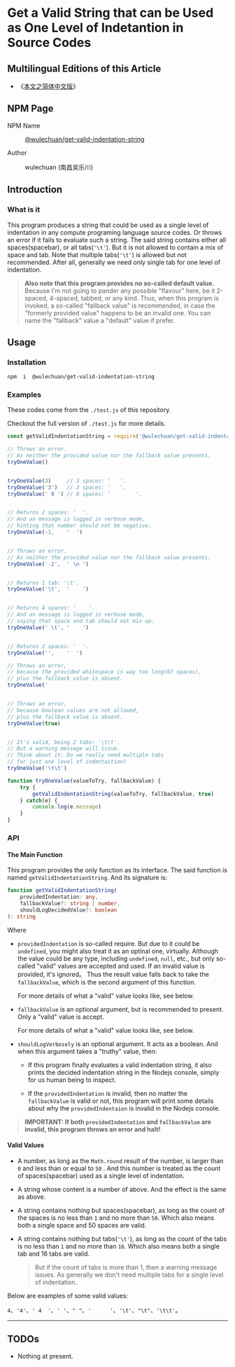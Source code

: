 # Get a Valid String that can be Used as One Level of Indetantion in Source Codes

<link rel="stylesheet" href="./node_modules/@wulechuan/css-stylus-markdown-themes/dist/css/wulechuan-styles-for-html-via-markdown--vscode.default.min.css">


## Multilingual Editions of this Article

- 《[本文之简体中文版](./ReadMe.md)》




## NPM Page

<dl>
<dt>NPM Name</dt>
<dd>

[@wulechuan/get-valid-indentation-string](https://www.npmjs.com/package/@wulechuan/get-valid-indentation-string)

</dd>
<dt>Author</dt>
<dd><p>wulechuan (南昌吴乐川)</p></dd>
</dl>





## Introduction

### What is it

This program produces a string that could be used as a single level of indentation in any compute programing language source codes. Or throws an error if it fails to evaluate such a string. The said string contains either all spaces(spacebar), or all tabs(`'\t'`). But it is not allowed to contain a mix of space and tab. Note that multiple tabs(`'\t'`) is allowed but not recommended. After all, generally we need only single tab for one level of indentation.

> **Also note that this program provides no so-called default value.** Because I'm not going to pander any possible "flavour" here, be it 2-spaced, 4-spaced, tabbed, or any kind. Thus, when this program is invoked, a so-called "fallback value" is recommended, in case the "formerly provided value" happens to be an invalid one. You can name the "fallback" value a "default" value if prefer.


## Usage

### Installation

```sh
npm  i  @wulechuan/get-valid-indentation-string
```


### Examples

These codes come from the `./test.js` of this repository.

Checkout the full version of `./test.js` for more details.


```js
const getValidIndentationString = require('@wulechuan/get-valid-indentation-string')

// Throws an error.
// As neither the provided value nor the fallback value presents.
tryOneValue()


tryOneValue(3)     // 3 spaces: '   '.
tryOneValue('3')   // 3 spaces: '   '.
tryOneValue(' 8 ') // 8 spaces: '        '.


// Returns 2 spaces: '  '.
// And an message is logged in verbose mode,
// hinting that number should not be negative.
tryOneValue(-1,    '  ')


// Throws an error.
// As neither the provided value nor the fallback value presents.
tryOneValue('-2',  ' \n ')


// Returns 1 tab: '\t'.
tryOneValue('\t',  '    ')


// Returns 4 spaces: '    '.
// And an message is logged in verbose mode,
// saying that space and tab should not mix up.
tryOneValue(' \t', '    ')


// Returns 2 spaces: '  '.
tryOneValue('',    '  ')  

// Throws an error,
// because the provided whitespace is way too long(67 spaces),
// plus the fallback value is absent.
tryOneValue('                                                                   ')


// Throws an error,
// because boolean values are not allowed,
// plus the fallback value is absent.
tryOneValue(true)


// It's valid, being 2 tabs: '\t\t'.
// But a warning message will issue.
// Think about it: Do we really need multiple tabs
// for just one level of indentaition?
tryOneValue('\t\t')

function tryOneValue(valueToTry, fallbackValue) {
    try {
        getValidIndentationString(valueToTry, fallbackValue, true)
    } catch(e) {
        console.log(e.message)
    }
}
```


### API

#### The Main Function

This program provides the only function as its interface. The said function is named `getValidIndentationString`. And its signature is:

```ts
function getValidIndentationString(
    providedIndentation: any,
    fallbackValue?: string | number,
    shouldLogDecidedValue?: boolean
): string
```


Where

-   `providedIndentation` is so-called require. But due to it could be `undefined`, you might also treat it as an optinal one, virtually. Although the value could be any type, including `undefined`, `null`, etc., but only so-called "valid" values are accepted and used. If an invalid value is provided, it's ignored。 Thus the result value falls back to take the `fallbackValue`, which is the second argument of this function.

    For more details of what a "valid" value looks like, see below.


-   `fallbackValue` is an optional argument, but is recommended to present. Only a "valid" value is accept.

    For more details of what a "valid" value looks like, see below.


-   `shouldLogVerbosely` is an optional argument. It acts as a boolean. And when this argument takes a "truthy" value, then:

    -   If this program finally evaluates a valid indentation string, it also prints the decided indentation string in the Nodejs console, simply for us human being to inspect.

    -   If the `providedIndentation` is invalid, then no matter the `fallbackValue` is valid or not, this program will print some details about why the `providedIndentaion` is invalid in the Nodejs console.


> **IMPORTANT: If both `providedIndentation` and `fallbackValue` are invalid, this program throws an error and halt!**



#### Valid Values

-   A number, as long as the `Math.round` result of the number, is larger than `0` and less than or equal to `50` . And this number is treated as the count of spaces(spacebar) used as a single level of indentation.

-   A string whose content is a number of above. And the effect is the same as above.

-   A string contains nothing but spaces(spacebar), as long as the count of the spaces is no less than `1` and no more than `50`. Which also means both a single space and 50 spaces are valid.

-   A string contains nothing but tabs(`'\t'`), as long as the count of the tabs is no less than `1` and no more than `16`. Which also means both a single tab and 16 tabs are valid.

    > But if the count of tabs is more than 1, then a warning message issues. As generally we don't need multiple tabs for a single level of indentation.


Below are examples of some valid values:

`4`、`'4'`、`' 4  '`、`' '`、`" "`、`'      '`、`'\t'`、`"\t"`、`'\t\t'`。



---

## TODOs

-   Nothing at present.



